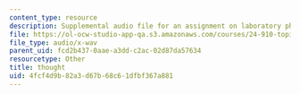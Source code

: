```yaml
---
content_type: resource
description: Supplemental audio file for an assignment on laboratory phonology.
file: https://ol-ocw-studio-app-qa.s3.amazonaws.com/courses/24-910-topics-in-linguistic-theory-laboratory-phonology-spring-2007/4fcf4d9b82a3d67b68c61dfbf367a881_thought.wav
file_type: audio/x-wav
parent_uid: fcd2b437-0aae-a3dd-c2ac-02d87da57634
resourcetype: Other
title: thought
uid: 4fcf4d9b-82a3-d67b-68c6-1dfbf367a881
---
```

